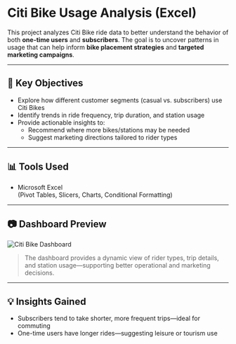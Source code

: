 # Citi Bike Usage Analysis (Excel)

This project analyzes Citi Bike ride data to better understand the behavior of both **one-time users** and **subscribers**. The goal is to uncover patterns in usage that can help inform **bike placement strategies** and **targeted marketing campaigns**.

---

## 📌 Key Objectives

- Explore how different customer segments (casual vs. subscribers) use Citi Bikes  
- Identify trends in ride frequency, trip duration, and station usage  
- Provide actionable insights to:
  - Recommend where more bikes/stations may be needed  
  - Suggest marketing directions tailored to rider types  

---

## 📊 Tools Used

- Microsoft Excel  
  (Pivot Tables, Slicers, Charts, Conditional Formatting)

---

## 📷 Dashboard Preview

![Citi Bike Dashboard](./citi-bike-dashboard.png)

> The dashboard provides a dynamic view of rider types, trip details, and station usage—supporting better operational and marketing decisions.

---

## 💡 Insights Gained

- Subscribers tend to take shorter, more frequent trips—ideal for commuting  
- One-time users have longer rides—suggesting leisure or tourism use
